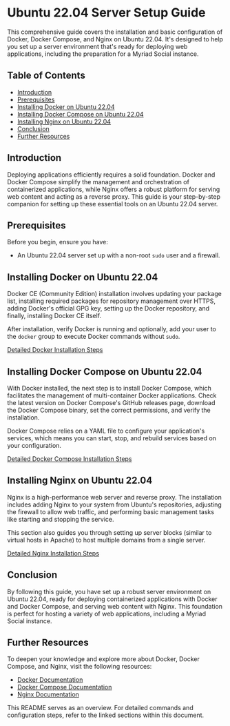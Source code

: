 # Ubuntu 22.04 Server Setup Guide

This comprehensive guide covers the installation and basic configuration of Docker, Docker Compose, and Nginx on Ubuntu 22.04. It's designed to help you set up a server environment that's ready for deploying web applications, including the preparation for a Myriad Social instance.

## Table of Contents

- [Introduction](#introduction)
- [Prerequisites](#prerequisites)
- [Installing Docker on Ubuntu 22.04](#installing-docker-on-ubuntu-2204)
- [Installing Docker Compose on Ubuntu 22.04](#installing-docker-compose-on-ubuntu-2204)
- [Installing Nginx on Ubuntu 22.04](#installing-nginx-on-ubuntu-2204)
- [Conclusion](#conclusion)
- [Further Resources](#further-resources)

## Introduction

Deploying applications efficiently requires a solid foundation. Docker and Docker Compose simplify the management and orchestration of containerized applications, while Nginx offers a robust platform for serving web content and acting as a reverse proxy. This guide is your step-by-step companion for setting up these essential tools on an Ubuntu 22.04 server.

## Prerequisites

Before you begin, ensure you have:

- An Ubuntu 22.04 server set up with a non-root `sudo` user and a firewall.

## Installing Docker on Ubuntu 22.04

Docker CE (Community Edition) installation involves updating your package list, installing required packages for repository management over HTTPS, adding Docker's official GPG key, setting up the Docker repository, and finally, installing Docker CE itself.

After installation, verify Docker is running and optionally, add your user to the `docker` group to execute Docker commands without `sudo`.

[Detailed Docker Installation Steps](./docs/docker-installation-guide.md)

## Installing Docker Compose on Ubuntu 22.04

With Docker installed, the next step is to install Docker Compose, which facilitates the management of multi-container Docker applications. Check the latest version on Docker Compose's GitHub releases page, download the Docker Compose binary, set the correct permissions, and verify the installation.

Docker Compose relies on a YAML file to configure your application's services, which means you can start, stop, and rebuild services based on your configuration.

[Detailed Docker Compose Installation Steps](./docs/docker-compose-installation.md)

## Installing Nginx on Ubuntu 22.04

Nginx is a high-performance web server and reverse proxy. The installation includes adding Nginx to your system from Ubuntu's repositories, adjusting the firewall to allow web traffic, and performing basic management tasks like starting and stopping the service.

This section also guides you through setting up server blocks (similar to virtual hosts in Apache) to host multiple domains from a single server.

[Detailed Nginx Installation Steps](./docs/nginx-installation-guide.md)

## Conclusion

By following this guide, you have set up a robust server environment on Ubuntu 22.04, ready for deploying containerized applications with Docker and Docker Compose, and serving web content with Nginx. This foundation is perfect for hosting a variety of web applications, including a Myriad Social instance.

## Further Resources

To deepen your knowledge and explore more about Docker, Docker Compose, and Nginx, visit the following resources:

- [Docker Documentation](https://docs.docker.com/)
- [Docker Compose Documentation](https://docs.docker.com/compose/)
- [Nginx Documentation](https://nginx.org/en/docs/)

This README serves as an overview. For detailed commands and configuration steps, refer to the linked sections within this document.